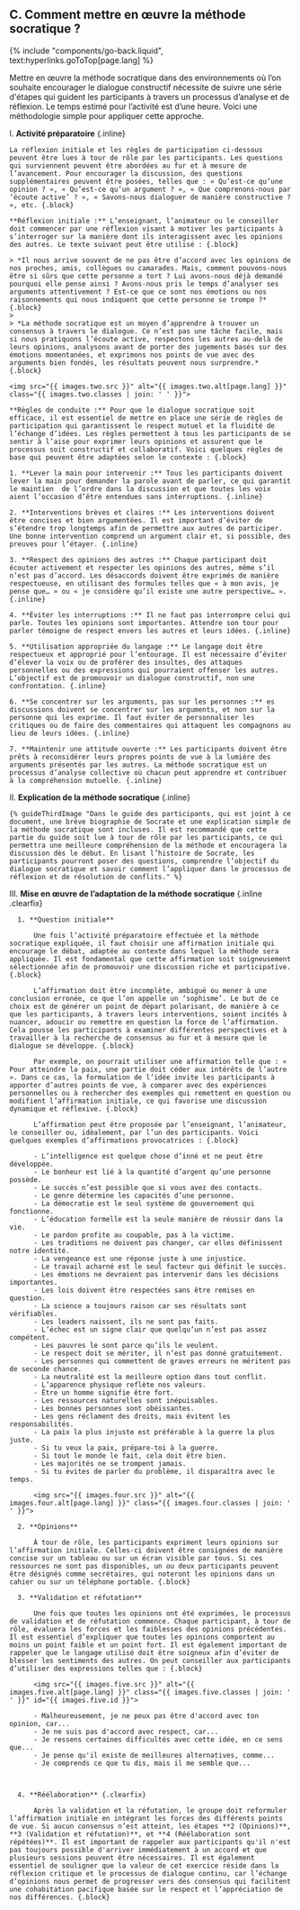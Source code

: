 ## C. Comment mettre en œuvre la méthode socratique ?
{% include "components/go-back.liquid", text:hyperlinks.goToTop[page.lang] %}

Mettre en œuvre la méthode socratique dans des environnements où l’on souhaite encourager le dialogue constructif nécessite de suivre une série d'étapes qui guident les participants à travers un processus d’analyse et de réflexion. Le temps estimé pour l’activité est d’une heure. Voici une méthodologie simple pour appliquer cette approche.

I.  **Activité préparatoire** {.inline}

    La réflexion initiale et les règles de participation ci-dessous peuvent être lues à tour de rôle par les participants. Les questions qui surviennent peuvent être abordées au fur et à mesure de l’avancement. Pour encourager la discussion, des questions supplémentaires peuvent être posées, telles que : « Qu’est-ce qu’une opinion ? », « Qu’est-ce qu’un argument ? », « Que comprenons-nous par ‘écoute active’ ? », « Savons-nous dialoguer de manière constructive ? », etc. {.block}

    **Réflexion initiale :** L’enseignant, l’animateur ou le conseiller doit commencer par une réflexion visant à motiver les participants à s’interroger sur la manière dont ils interagissent avec les opinions des autres. Le texte suivant peut être utilisé : {.block}

    > *Il nous arrive souvent de ne pas être d’accord avec les opinions de nos proches, amis, collègues ou camarades. Mais, comment pouvons-nous être si sûrs que cette personne a tort ? Lui avons-nous déjà demandé pourquoi elle pense ainsi ? Avons-nous pris le temps d’analyser ses arguments attentivement ? Est-ce que ce sont nos émotions ou nos raisonnements qui nous indiquent que cette personne se trompe ?* {.block}
    >
    > *La méthode socratique est un moyen d’apprendre à trouver un consensus à travers le dialogue. Ce n’est pas une tâche facile, mais si nous pratiquons l’écoute active, respectons les autres au-delà de leurs opinions, analysons avant de porter des jugements basés sur des émotions momentanées, et exprimons nos points de vue avec des arguments bien fondés, les résultats peuvent nous surprendre.* {.block}

    <img src="{{ images.two.src }}" alt="{{ images.two.alt[page.lang] }}" class="{{ images.two.classes | join: ' ' }}">

    **Règles de conduite :** Pour que le dialogue socratique soit efficace, il est essentiel de mettre en place une série de règles de participation qui garantissent le respect mutuel et la fluidité de l’échange d’idées. Les règles permettent à tous les participants de se sentir à l’aise pour exprimer leurs opinions et assurent que le processus soit constructif et collaboratif. Voici quelques règles de base qui peuvent être adaptées selon le contexte : {.block}

    1. **Lever la main pour intervenir :** Tous les participants doivent lever la main pour demander la parole avant de parler, ce qui garantit le maintien  de l’ordre dans la discussion et que toutes les voix aient l’occasion d’être entendues sans interruptions. {.inline}

    2. **Interventions brèves et claires :** Les interventions doivent être concises et bien argumentées. Il est important d’éviter de s’étendre trop longtemps afin de permettre aux autres de participer. Une bonne intervention comprend un argument clair et, si possible, des preuves pour l’étayer. {.inline}

    3. **Respect des opinions des autres :** Chaque participant doit écouter activement et respecter les opinions des autres, même s’il n’est pas d’accord. Les désaccords doivent être exprimés de manière respectueuse, en utilisant des formules telles que « à mon avis, je pense que… » ou « je considère qu’il existe une autre perspective… ». {.inline}

    4. **Éviter les interruptions :** Il ne faut pas interrompre celui qui parle. Toutes les opinions sont importantes. Attendre son tour pour parler témoigne de respect envers les autres et leurs idées. {.inline}

    5. **Utilisation appropriée du langage :** Le langage doit être respectueux et approprié pour l’entourage. Il est nécessaire d’éviter d’élever la voix ou de proférer des insultes, des attaques personnelles ou des expressions qui pourraient offenser les autres. L’objectif est de promouvoir un dialogue constructif, non une confrontation. {.inline}

    6. **Se concentrer sur les arguments, pas sur les personnes :** es discussions doivent se concentrer sur les arguments, et non sur la personne qui les exprime. Il faut éviter de personnaliser les critiques ou de faire des commentaires qui attaquent les compagnons au lieu de leurs idées. {.inline}

    7. **Maintenir une attitude ouverte :** Les participants doivent être prêts à reconsidérer leurs propres points de vue à la lumière des arguments présentés par les autres. La méthode socratique est un processus d’analyse collective où chacun peut apprendre et contribuer à la compréhension mutuelle. {.inline}

II. **Explication de la méthode socratique** {.inline}

    {% guideThirdImage "Dans le guide des participants, qui est joint à ce document, une brève biographie de Socrate et une explication simple de la méthode socratique sont incluses. Il est recommandé que cette partie du guide soit lue à tour de rôle par les participants, ce qui permettra une meilleure compréhension de la méthode et encouragera la discussion dès le début. En lisant l’histoire de Socrate, les participants pourront poser des questions, comprendre l’objectif du dialogue socratique et savoir comment l’appliquer dans le processus de réflexion et de résolution de conflits." %}

III.  **Mise en œuvre de l’adaptation de la méthode socratique** {.inline .clearfix}

      1. **Question initiale**

          Une fois l’activité préparatoire effectuée et la méthode socratique expliquée, il faut choisir une affirmation initiale qui encourage le débat, adaptée au contexte dans lequel la méthode sera appliquée. Il est fondamental que cette affirmation soit soigneusement sélectionnée afin de promouvoir une discussion riche et participative. {.block}

          L’affirmation doit être incomplète, ambiguë ou mener à une conclusion erronée, ce que l’on appelle un ‘sophisme’. Le but de ce choix est de générer un point de départ polarisant, de manière à ce que les participants, à travers leurs interventions, soient incités à nuancer, adoucir ou remettre en question la force de l’affirmation. Cela pousse les participants à examiner différentes perspectives et à travailler à la recherche de consensus au fur et à mesure que le dialogue se développe. {.block}

          Par exemple, on pourrait utiliser une affirmation telle que : « Pour atteindre la paix, une partie doit céder aux intérêts de l’autre ». Dans ce cas, la formulation de l’idée invite les participants à apporter d’autres points de vue, à comparer avec des expériences personnelles ou à rechercher des exemples qui remettent en question ou modifient l’affirmation initiale, ce qui favorise une discussion dynamique et réflexive. {.block}

          L’affirmation peut être proposée par l’enseignant, l’animateur, le conseiller ou, idéalement, par l’un des participants. Voici quelques exemples d’affirmations provocatrices : {.block}

          - L’intelligence est quelque chose d’inné et ne peut être développée.
          - Le bonheur est lié à la quantité d’argent qu’une personne possède.
          - Le succès n’est possible que si vous avez des contacts.
          - Le genre détermine les capacités d’une personne.
          - La démocratie est le seul système de gouvernement qui fonctionne.
          - L’éducation formelle est la seule manière de réussir dans la vie.
          - Le pardon profite au coupable, pas à la victime.
          - Les traditions ne doivent pas changer, car elles définissent notre identité.
          - La vengeance est une réponse juste à une injustice.
          - Le travail acharné est le seul facteur qui définit le succès.
          - Les émotions ne devraient pas intervenir dans les décisions importantes.
          - Les lois doivent être respectées sans être remises en question.
          - La science a toujours raison car ses résultats sont vérifiables.
          - Les leaders naissent, ils ne sont pas faits.
          - L’échec est un signe clair que quelqu’un n’est pas assez compétent.
          - Les pauvres le sont parce qu’ils le veulent.
          - Le respect doit se mériter, il n’est pas donné gratuitement.
          - Les personnes qui commettent de graves erreurs ne méritent pas de seconde chance.
          - La neutralité est la meilleure option dans tout conflit.
          - L’apparence physique reflète nos valeurs.
          - Être un homme signifie être fort.
          - Les ressources naturelles sont inépuisables.
          - Les bonnes personnes sont obéissantes.
          - Les gens réclament des droits, mais évitent les responsabilités.
          - La paix la plus injuste est préférable à la guerre la plus juste.
          - Si tu veux la paix, prépare-toi à la guerre.
          - Si tout le monde le fait, cela doit être bien.
          - Les majorités ne se trompent jamais.
          - Si tu évites de parler du problème, il disparaîtra avec le temps.

          <img src="{{ images.four.src }}" alt="{{ images.four.alt[page.lang] }}" class="{{ images.four.classes | join: ' ' }}">

      2. **Opinions**

          À tour de rôle, les participants expriment leurs opinions sur l’affirmation initiale. Celles-ci doivent être consignées de manière concise sur un tableau ou sur un écran visible par tous. Si ces ressources ne sont pas disponibles, un ou deux participants peuvent être désignés comme secrétaires, qui noteront les opinions dans un cahier ou sur un téléphone portable. {.block}

      3. **Validation et réfutation**

          Une fois que toutes les opinions ont été exprimées, le processus de validation et de réfutation commence. Chaque participant, à tour de rôle, évaluera les forces et les faiblesses des opinions précédentes. Il est essentiel d’expliquer que toutes les opinions comportent au moins un point faible et un point fort. Il est également important de rappeler que le langage utilisé doit être soigneux afin d’éviter de blesser les sentiments des autres. On peut conseiller aux participants d’utiliser des expressions telles que : {.block}

          <img src="{{ images.five.src }}" alt="{{ images.five.alt[page.lang] }}" class="{{ images.five.classes | join: ' ' }}" id="{{ images.five.id }}">

          - Malheureusement, je ne peux pas être d'accord avec ton opinion, car...
          - Je ne suis pas d'accord avec respect, car...
          - Je ressens certaines difficultés avec cette idée, en ce sens que...
          - Je pense qu'il existe de meilleures alternatives, comme...
          - Je comprends ce que tu dis, mais il me semble que...



      4. **Réélaboration** {.clearfix}

          Après la validation et la réfutation, le groupe doit reformuler l’affirmation initiale en intégrant les forces des différents points de vue. Si aucun consensus n’est atteint, les étapes **2 (Opinions)**, **3 (Validation et réfutation)**, et **4 (Réélaboration sont répétées)**. Il est important de rappeler aux participants qu'il n'est pas toujours possible d'arriver immédiatement à un accord et que plusieurs sessions peuvent être nécessaires. Il est également essentiel de souligner que la valeur de cet exercice réside dans la réflexion critique et le processus de dialogue continu, car l’échange d’opinions nous permet de progresser vers des consensus qui facilitent une cohabitation pacifique basée sur le respect et l’appréciation de nos différences. {.block}
